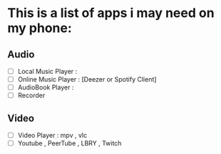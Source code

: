 # This is a list of apps i may need on my phone:
## Audio
- [ ] Local Music Player : 
- [ ] Online Music Player : [Deezer or Spotify Client]
- [ ] AudioBook Player :
- [ ] Recorder
## Video
- [ ] Video Player : mpv , vlc
- [ ] Youtube , PeerTube , LBRY , Twitch
